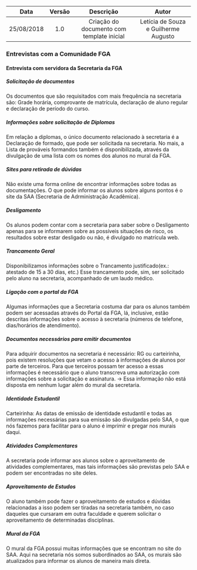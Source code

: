 | Data       | Versão | Descrição                                 | Autor                                |
| :--------: | :----: | :---------------------------------------: | :----------------------------------: |
| 25/08/2018 | 1.0    | Criação do documento com template inicial | Letícia de Souza e Guilherme Augusto |

### Entrevistas com a Comunidade FGA 

#### Entrevista com servidora da Secretaria da FGA

##### **Solicitação de documentos**
Os documentos que são requisitados com mais frequência na secretaria são: Grade horária, comprovante de matrícula, declaração de aluno regular e declaração de período do curso.

##### **Informações sobre solicitação de Diplomas**
Em relação a diplomas, o único documento relacionado à secretaria é a Declaração de formado, que pode ser solicitada na secretaria. No mais, a Lista de prováveis formandos também é disponibilizada, através da divulgação de uma lista com os nomes dos alunos no mural da FGA.

##### **Sites para retirada de dúvidas**
Não existe uma forma online de encontrar informações sobre todas as documentações. O que pode informar os alunos sobre alguns pontos é o site da SAA (Secretaria de Adrministração Acadêmica). 

##### **Desligamento**
Os alunos podem contar com a secretaria para saber sobre o Desligamento apenas para se informarem sobre as possíveis situações de risco, os resultados sobre estar desligado ou não, é divulgado no matrícula web.

##### **Trancamento Geral**
Disponibilizamos informações sobre o Trancamento justificado(ex.: atestado de 15 a 30 dias, etc.) Esse trancamento pode, sim, ser solicitado pelo aluno na secretaria, acompanhado de um laudo médico.

##### **Ligação com o portal da FGA**
Algumas informações que a Secretaria costuma dar para os alunos também podem ser acessadas através do Portal da FGA, lá, inclusive, estão descritas informações sobre o acesso à secretaria (números de telefone, dias/horários de atendimento).

##### **Documentos necessários para emitir documentos**
Para adquirir documentos na secretaria é necessário: RG ou carteirinha, pois existem resoluções que vetam o acesso à informações de alunos por parte de terceiros. Para que terceiros possam ter acesso a essas informações é necessário que o aluno transcreva uma autorização com informações sobre a solicitação e assinatura. -> Essa informação não está disposta em nenhum lugar além do mural da secretaria.

##### **Identidade Estudantil**
Carteirinha: As datas de emissão de identidade estudantil e todas as informações necessárias para sua emissão são divulgadas pelo SAA, o que nós fazemos para facilitar para o aluno é imprimir e pregar nos murais daqui.

##### **Atividades Complementares**
A secretaria pode informar aos alunos sobre o aproveitamento de atividades complementares, mas tais informações são previstas pelo SAA e podem ser encontradas no site deles. 

##### **Aproveitamento de Estudos**
O aluno também pode fazer o aproveitamento de estudos e dúvidas relacionadas a isso podem ser tiradas na secretaria também, no caso daqueles que cursaram em outra faculdade e querem solicitar o aproveitamento de determinadas disciplinas.

##### **Mural da FGA**
O mural da FGA possui muitas informações que se encontram no site do SAA. Aqui na secretaria nós somos subordinados ao SAA, os murais são atualizados para informar os alunos de maneira mais direta.  
